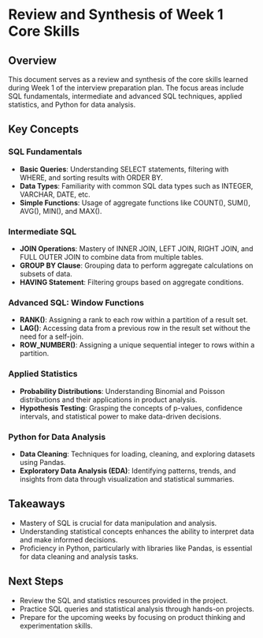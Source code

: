 # Review and Synthesis of Week 1 Core Skills

## Overview
This document serves as a review and synthesis of the core skills learned during Week 1 of the interview preparation plan. The focus areas include SQL fundamentals, intermediate and advanced SQL techniques, applied statistics, and Python for data analysis.

## Key Concepts

### SQL Fundamentals
- **Basic Queries**: Understanding SELECT statements, filtering with WHERE, and sorting results with ORDER BY.
- **Data Types**: Familiarity with common SQL data types such as INTEGER, VARCHAR, DATE, etc.
- **Simple Functions**: Usage of aggregate functions like COUNT(), SUM(), AVG(), MIN(), and MAX().

### Intermediate SQL
- **JOIN Operations**: Mastery of INNER JOIN, LEFT JOIN, RIGHT JOIN, and FULL OUTER JOIN to combine data from multiple tables.
- **GROUP BY Clause**: Grouping data to perform aggregate calculations on subsets of data.
- **HAVING Statement**: Filtering groups based on aggregate conditions.

### Advanced SQL: Window Functions
- **RANK()**: Assigning a rank to each row within a partition of a result set.
- **LAG()**: Accessing data from a previous row in the result set without the need for a self-join.
- **ROW_NUMBER()**: Assigning a unique sequential integer to rows within a partition.

### Applied Statistics
- **Probability Distributions**: Understanding Binomial and Poisson distributions and their applications in product analysis.
- **Hypothesis Testing**: Grasping the concepts of p-values, confidence intervals, and statistical power to make data-driven decisions.

### Python for Data Analysis
- **Data Cleaning**: Techniques for loading, cleaning, and exploring datasets using Pandas.
- **Exploratory Data Analysis (EDA)**: Identifying patterns, trends, and insights from data through visualization and statistical summaries.

## Takeaways
- Mastery of SQL is crucial for data manipulation and analysis.
- Understanding statistical concepts enhances the ability to interpret data and make informed decisions.
- Proficiency in Python, particularly with libraries like Pandas, is essential for data cleaning and analysis tasks.

## Next Steps
- Review the SQL and statistics resources provided in the project.
- Practice SQL queries and statistical analysis through hands-on projects.
- Prepare for the upcoming weeks by focusing on product thinking and experimentation skills.
